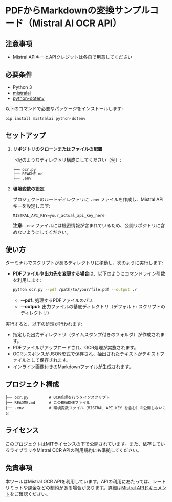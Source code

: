 # PDFからMarkdownの変換サンプルコード（Mistral AI OCR API）

## 注意事項
- Mistral APIキーとAPIクレジットは各自で用意してください

## 必要条件

- Python 3
- [mistralai](https://pypi.org/project/mistralai/)
- [python-dotenv](https://pypi.org/project/python-dotenv/)

以下のコマンドで必要なパッケージをインストールします:

```bash
pip install mistralai python-dotenv
```

## セットアップ

1. **リポジトリのクローンまたはファイルの配置**

   下記のようなディレクトリ構成にしてください（例）:

   ```
   ├── ocr.py
   ├── README.md
   ├── .env
   ```

2. **環境変数の設定**

   プロジェクトのルートディレクトリに `.env` ファイルを作成し、Mistral APIキーを設定します:

   ```env
   MISTRAL_API_KEY=your_actual_api_key_here
   ```

   **注意:** `.env` ファイルには機密情報が含まれているため、公開リポジトリに含めないようにしてください。

## 使い方

ターミナルでスクリプトがあるディレクトリに移動し、次のように実行します:

- **PDFファイルや出力先を変更する場合**は、以下のようにコマンドライン引数を利用します:

  ```bash
  python ocr.py --pdf /path/to/your/file.pdf --output ./
  ```

  - **--pdf:** 処理するPDFファイルのパス
  - **--output:** 出力ファイルの基底ディレクトリ（デフォルト: スクリプトのディレクトリ）

実行すると、以下の処理が行われます:

- 指定した出力ディレクトリ（タイムスタンプ付きのフォルダ）が作成されます。
- PDFファイルがアップロードされ、OCR処理が実施されます。
- OCRレスポンスがJSON形式で保存され、抽出されたテキストがテキストファイルとして保存されます。
- インライン画像付きのMarkdownファイルが生成されます。

## プロジェクト構成

```
├── ocr.py         # OCR処理を行うメインスクリプト
├── README.md      # このREADMEファイル
├── .env           # 環境変数ファイル（MISTRAL_API_KEY を含む）※公開しないこと
```

## ライセンス

このプロジェクトはMITライセンスの下で公開されています。また、依存しているライブラリやMistral OCR APIの利用規約にも準拠してください。


## 免責事項

本ツールはMistral OCR APIを利用しています。APIの利用にあたっては、レートリミットや課金などの制約がある場合があります。詳細は[Mistral APIドキュメント](https://docs.mistral.ai/api/)をご確認ください。
